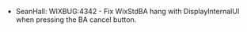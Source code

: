 * SeanHall: WIXBUG:4342 - Fix WixStdBA hang with DisplayInternalUI when pressing the BA cancel button.